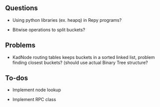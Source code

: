 ## Questions 
   
   - Using python libraries (ex. heapq) in Repy programs? 
   
   - Bitwise operations to split buckets? 
   
## Problems

   - KadNode routing tables keeps buckets in a sorted linked list, problem finding closest buckets? (should use actual Binary      Tree structure? 

## To-dos 

   - Implement node lookup 
 
   - Implement RPC class 
  

